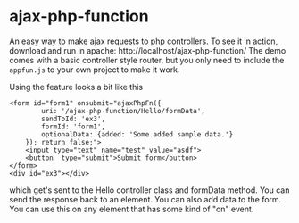 # ajax-php-function
An easy way to make ajax requests to php controllers. To see it in action, download and run in apache: http://localhost/ajax-php-function/ The demo comes with a basic controller style router, but you only need to include the `appfun.js` to your own project to make it work. 

Using the feature looks a bit like this 

	<form id="form1" onsubmit="ajaxPhpFn({
			uri: '/ajax-php-function/Hello/formData', 
			sendToId: 'ex3',
			formId: 'form1',
			optionalData: {added: 'Some added sample data.'}
		}); return false;">
		<input type="text" name="test" value="asdf">
		<button  type="submit">Submit form</button>
	</form>
	<div id="ex3"></div>

which get's sent to the Hello controller class and formData method. You can send the response back to an element. You can also add data to the form. You can use this on any element that has some kind of "on" event. 